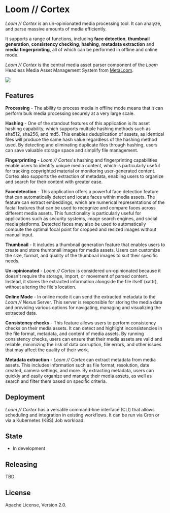 # Loom // Cortex

*Loom // Cortex* is an un-opinionated media processing tool. It can analyze, and parse massive amounts of media efficiently.

It supports a range of functions, including **face detection**, **thumbnail generation**, **consistency checking**, **hashing**, **metadata extraction** and **media fingerprinting**, all of which can be performed in offline and online mode.

*Loom // Cortex* is the central media asset parser component of the *Loom* Headless Media Asset Management System from [MetaLoom](https://metaloom.io/).

[![](https://dcbadge.vercel.app/api/server/NCU9tWGz3v)](https://discord.gg/NCU9tWGz3v)

## Features 

**Processing** - The ability to process media in offline mode means that it can perform bulk media processing securely at a very large scale.

**Hashing** - One of the standout features of this application is its asset hashing capability, which supports multiple hashing methods such as sha512, sha256, and md5. This enables deduplication of assets, as identical files will produce the same hash value regardless of the hashing method used. By detecting and eliminating duplicate files through hashing, users can save valuable storage space and simplify file management.

**Fingerprinting** - *Loom // Cortex*'s hashing and fingerprinting capabilities enable users to identify unique media content, which is particularly useful for tracking copyrighted material or monitoring user-generated content. Cortex also supports the extraction of metadata, enabling users to organize and search for their content with greater ease.

**Facedetection** - This application offers a powerful face detection feature that can automatically detect and locate faces within media assets. The feature can extract embeddings, which are numerical representations of the facial features that can be used to recognize and compare faces across different media assets. This functionality is particularly useful for applications such as security systems, image search engines, and social media platforms. Detected faces may also be used to automatically compute the optimal focal point for cropped and resized images without manual input.

**Thumbnail** - It includes a thumbnail generation feature that enables users to create and store thumbnail images for media assets. Users can customize the size, format, and quality of the thumbnail images to suit their specific needs. 

**Un-opinionated** - *Loom // Cortex* is considered un-opinionated because it doesn't require the storage, import, or movement of parsed content. Instead, it stores the extracted information alongside the file itself (xattr), without altering the file's location.

**Online Mode** - In online mode it can send the extracted metadata to the *Loom // Nexus* Server. This server is responsible for storing the media data and providing various options for navigating, managing and visualizing the extracted data.

**Consistency checks** - This feature allows users to perform consistency checks on their media assets. It can detect and highlight inconsistencies in the file format, metadata, and content of media assets. By running consistency checks, users can ensure that their media assets are valid and reliable, minimizing the risk of data corruption, file errors, and other issues that may affect the quality of their work.

**Metadata extraction** - *Loom // Cortex* can extract metadata from media assets. This includes information such as file format, resolution, date created, camera settings, and more. By extracting metadata, users can quickly and easily organize and manage their media assets, as well as search and filter them based on specific criteria.

## Deployment

*Loom // Cortex* has a versatile command-line interface (CLI) that allows scheduling and integration in existing workflows.
It can be run via Cron or via a Kubernetes (K8S) Job workload.

## State

* In development

## Releasing 

TBD

## License

Apache License, Version 2.0.
